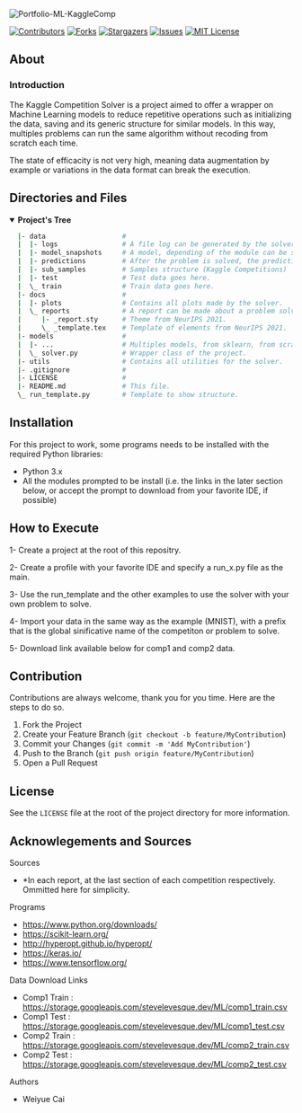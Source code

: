 <!-- Repo's Banner -->
![Portfolio-ML-KaggleComp](https://user-images.githubusercontent.com/42849270/148702890-38dffea6-7303-41b4-b366-dc53c8d25694.png)



<!-- Shield Badges -->
[![Contributors][contributors-shield]][contributors-url]
[![Forks][forks-shield]][forks-url]
[![Stargazers][stars-shield]][stars-url]
[![Issues][issues-shield]][issues-url]
[![MIT License][license-shield]][license-url]



<!-- Description of the Project -->
## About

### Introduction
The Kaggle Competition Solver is a project aimed to offer a wrapper on Machine Learning models to reduce repetitive operations such as initializing the data, saving and its generic structure for similar models. In this way, multiples problems can run the same algorithm without recoding from scratch each time.

The state of efficacity is not very high, meaning data augmentation by example or variations in the data format can break the execution.



<!-- Repo's Content Tree -->
## Directories and Files
<details open>
  <summary><b>Project's Tree</b></summary>
    
  ``` bash
    |- data                   #
    |  |- logs                # A file log can be generated by the solver with a resume of the problem's data info.
    |  |- model_snapshots     # A model, depending of the module can be saved as a file for later use.
    |  |- predictions         # After the problem is solved, the predictions are generated here with sub_samples' structure.
    |  |- sub_samples         # Samples structure (Kaggle Competitions)
    |  |- test                # Test data goes here.
    |  \_ train               # Train data goes here.
    |- docs                   #
    |  |- plots               # Contains all plots made by the solver.
    |  \_ reports             # A report can be made about a problem solved in LaTeX.
    |     |- _report.sty      # Theme from NeurIPS 2021.
    |     \_ _template.tex    # Template of elements from NeurIPS 2021.
    |- models                 #
    |  |- ...                 # Multiples models, from sklearn, from scratch or others.
    |  \_ solver.py           # Wrapper class of the project.
    |- utils                  # Contains all utilities for the solver.
    |- .gitignore             #
    |- LICENSE                #
    |- README.md              # This file.
    \_ run_template.py        # Template to show structure.
  ```
</details>


<!-- Getting Started -->
## Installation
For this project to work, some programs needs to be installed with the required Python libraries:
- Python 3.x
- All the modules prompted to be install (i.e. the links in the later section below, or accept the prompt to download from your favorite IDE, if possible)

## How to Execute

1- Create a project at the root of this repositry.

2- Create a profile with your favorite IDE and specify a run_x.py file as the main.

3- Use the run_template and the other examples to use the solver with your own problem to solve.

4- Import your data in the same way as the example (MNIST), with a prefix that is the global sinificative name of the competiton or problem to solve.

5- Download link available below for comp1 and comp2 data.

<!-- Contribution -->
## Contribution

Contributions are always welcome, thank you for you time. Here are the steps to do so.

1. Fork the Project
2. Create your Feature Branch (`git checkout -b feature/MyContribution`)
3. Commit your Changes (`git commit -m 'Add MyContribution'`)
4. Push to the Branch (`git push origin feature/MyContribution`)
5. Open a Pull Request



<!-- License -->
## License

See the `LICENSE` file at the root of the project directory for more information.



<!-- Acknowlegements and Sources -->
## Acknowlegements and Sources
Sources
- *In each report, at the last section of each competition respectively. Ommitted here for simplicity.

Programs
- https://www.python.org/downloads/
- https://scikit-learn.org/
- http://hyperopt.github.io/hyperopt/
- https://keras.io/
- https://www.tensorflow.org/

Data Download Links
- Comp1 Train : https://storage.googleapis.com/stevelevesque.dev/ML/comp1_train.csv
- Comp1 Test : https://storage.googleapis.com/stevelevesque.dev/ML/comp1_test.csv
- Comp2 Train : https://storage.googleapis.com/stevelevesque.dev/ML/comp2_train.csv
- Comp2 Test : https://storage.googleapis.com/stevelevesque.dev/ML/comp2_test.csv

Authors
- Weiyue Cai



<!-- md links & imgs -->
<!-- https://www.markdownguide.org/basic-syntax/#reference-style-links -->
[contributors-shield]: https://img.shields.io/github/contributors/steve-levesque/Portfolio-ML-KaggleComp.svg?style=for-the-badge
[contributors-url]: https://github.com/steve-levesque/Portfolio-ML-KaggleComp/graphs/contributors
[forks-shield]: https://img.shields.io/github/forks/steve-levesque/Portfolio-ML-KaggleComp.svg?style=for-the-badge
[forks-url]: https://github.com/steve-levesque/Portfolio-ML-KaggleComp/network/members
[stars-shield]: https://img.shields.io/github/stars/steve-levesque/Portfolio-ML-KaggleComp.svg?style=for-the-badge
[stars-url]: https://github.com/steve-levesque/Portfolio-ML-KaggleComp/stargazers
[issues-shield]: https://img.shields.io/github/issues/steve-levesque/Portfolio-ML-KaggleComp.svg?style=for-the-badge
[issues-url]: https://github.com/steve-levesque/Portfolio-ML-KaggleComp/issues
[license-shield]: https://img.shields.io/github/license/steve-levesque/Portfolio-ML-KaggleComp.svg?style=for-the-badge
[license-url]: https://github.com/steve-levesque/Portfolio-ML-KaggleComp/blob/main/LICENSE
